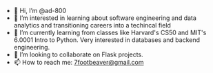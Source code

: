 - 👋 Hi, I’m @ad-800
- 👀 I’m interested in learning about software engineering and data analytics and transitioning careers into a techincal field
- 🌱 I’m currently learning from classes like Harvard's CS50 and MIT's 6.0001 Intro to Python. Very interested in databases and backend engineering.
- 💞️ I’m looking to collaborate on Flask projects.
- 📫 How to reach me: 7footbeaver@gmail.com

<!---
ad-800/ad-800 is a ✨ special ✨ repository because its `README.md` (this file) appears on your GitHub profile.
You can click the Preview link to take a look at your changes.
--->
